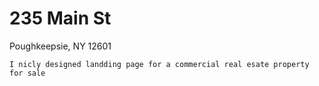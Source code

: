 # 235 Main St
Poughkeepsie, NY 12601

`` I nicly designed landding page for a commercial real esate property for sale ``
